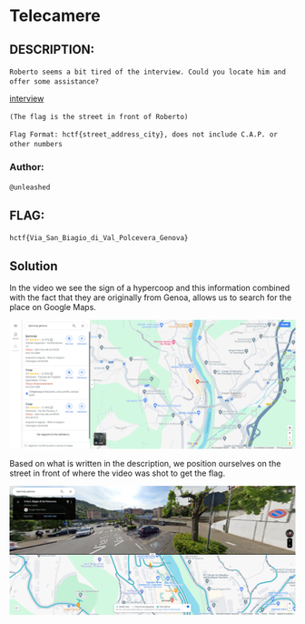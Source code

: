 # Telecamere
## DESCRIPTION: 
`Roberto seems a bit tired of the interview. Could you locate him and offer some assistance?`

[interview](https://www.youtube.com/watch?v=Hs87MAgXO1k&ab_channel=SnapTvshow)

`(The flag is the street in front of Roberto)`

`Flag Format: hctf{street_address_city}, does not include C.A.P. or other numbers`

### Author: 
`@unleashed`

## FLAG:
`hctf{Via_San_Biagio_di_Val_Polcevera_Genova}`

## Solution
In the video we see the sign of a hypercoop and this information combined with the fact that they are originally from Genoa, allows us to search for the place on Google Maps.

<p align="center">
  <img src="Attachments/video.png"/>
</p>

Based on what is written in the description, we position ourselves on the street in front of where the video was shot to get the flag.

<p align="center">
  <img src="Attachments/position.png"/>
</p>